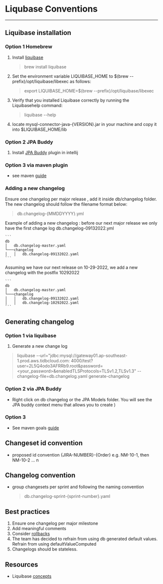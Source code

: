 # Liqubase Conventions

---

## Liquibase installation

### Option 1 Homebrew

1. Install [liquibase](https://docs.liquibase.com/workflows/liquibase-community/homebrew-installation-for-macos.html
   )
   > brew install liquibase
2. Set the environment variable LIQUIBASE_HOME to $(brew --prefix)/opt/liquibase/libexec as follows:
   > export LIQUIBASE_HOME=$(brew --prefix)/opt/liquibase/libexec
3. Verify that you installed Liquibase correctly by running the Liquibasehelp command:
   > liquibase --help
4. locate mysql-connector-java-{VERSION}.jar in your machine and copy it into $LIQUIBASE_HOME/lib

### Option 2 JPA Buddy

1. Install [JPA Buddy](https://www.jpa-buddy.com/) plugin in intellij

### Option 3 via maven plugin

- see maven [guide](https://docs.liquibase.com/tools-integrations/maven/home.html)

### Adding a new changelog

Ensure one changelog per major release , add it inside db/changelog folder.
The new changelog should follow the filename format below:
> db.changelog-{MMDDYYYY}.yml
    
Example of adding a new changelog
: before our next major release we only have the first change log
db.changelog-09132022.yml

    ```
    db
    │   db.changelog-master.yaml
    └───changelog
    │   │   db.changelog-09132022.yaml
    ```

Assuming we have our next release on 10-29-2022,
we add a new changelog with the postfix 10292022

    ```
    db
    │   db.changelog-master.yaml
    └───changelog
    │   │   db.changelog-09132022.yaml
    │   │   db.changelog-10292022.yaml
    ```

## Generating changelog

### Option 1 via liquibase

1. Generate a new change log

> liquibase --url="jdbc:mysql://gateway01.ap-southeast-1.prod.aws.tidbcloud.com:
> 4000/test?user=2L5Q4odo3AFRRb9.root&password=<your_password>&enabledTLSProtocols=TLSv1.2,TLSv1.3"
> --changelog-file=db.changelog.yaml generate-changelog

### Option 2 via JPA Buddy

- Right click on db changelog or the JPA Models folder. You will see the JPA buddy context menu that allows you to
  create
  )

### Option 3

- See maven goals [guide](https://docs.liquibase.com/tools-integrations/maven/commands/home.html)

## Changeset id convention

- proposed id convention {JIRA-NUMBER}-{Order} e.g. NM-10-1, then NM-10-2 ... n

## Changelog convention

- group changesets per sprint and following the naming convention
  > db.changelog-sprint-{sprint-number}.yaml

## Best practices

1. Ensure one changelog per major milestone
2. Add meaningful comments
3. Consider [rollbacks](https://docs.liquibase.com/workflows/liquibase-community/using-rollback.html)
4. The team has decided to refrain from using db generated default values. Refrain from using defaultValueComputed
5. Changelogs should be stateless.

## Resources

- Liquibase [concepts](https://docs.liquibase.com/concepts/home.html)